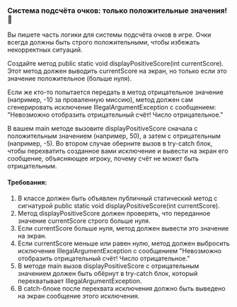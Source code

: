 
### Система подсчёта очков: только положительные значения! 🏅

Вы пишете часть логики для системы подсчёта очков в игре. Очки всегда должны быть строго положительными, чтобы избежать некорректных ситуаций.

Создайте метод public static void displayPositiveScore(int currentScore). Этот метод должен выводить currentScore на экран, но только если это значение положительное (больше нуля).

Если же кто-то попытается передать в метод отрицательное значение (например, -10 за проваленную миссию), метод должен сам сгенерировать исключение IllegalArgumentException с сообщением: "Невозможно отобразить отрицательный счёт! Число отрицательное."

В вашем main методе вызовите displayPositiveScore сначала с положительным значением (например, 50), а затем с отрицательным (например, -5). Во втором случае оберните вызов в try-catch блок, чтобы перехватить созданное вами исключение и вывести на экран его сообщение, объясняющее игроку, почему счёт не может быть отрицательным.

#### Требования:
1. В классе должен быть объявлен публичный статический метод с сигнатурой public static void displayPositiveScore(int currentScore).
2. Метод displayPositiveScore должен проверять, что переданное значение currentScore строго больше нуля.
3. Если currentScore больше нуля, метод должен вывести это значение на экран.
4. Если currentScore меньше или равен нулю, метод должен выбросить исключение IllegalArgumentException с сообщением "Невозможно отобразить отрицательный счёт! Число отрицательное."
5. В методе main вызов displayPositiveScore с отрицательным значением должен быть обёрнут в try-catch блок, который перехватывает IllegalArgumentException.
6. В catch-блоке после перехвата исключения должно быть выведено на экран сообщение этого исключения.